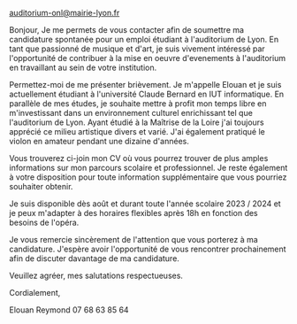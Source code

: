[auditorium-onl@mairie-lyon.fr](mailto:auditorium-onl@mairie-lyon.fr)

Bonjour, 
Je me permets de vous contacter afin de soumettre ma candidature spontanée pour un emploi étudiant à l'auditorium de Lyon. En tant que passionné de musique et d'art, je suis vivement intéressé par l'opportunité de contribuer à la mise en oeuvre d'evenements à l'auditorium en travaillant au sein de votre institution.

Permettez-moi de me présenter brièvement. Je m'appelle Elouan et je suis actuellement étudiant à l'université Claude Bernard en IUT informatique. En parallèle de mes études, je souhaite mettre à profit mon temps libre en m'investissant dans un environnement culturel enrichissant tel que l'auditorium de Lyon. Ayant étudié à la Maîtrise de la Loire j'ai toujours apprécié ce milieu artistique divers et varié. J'ai également pratiqué le violon en amateur pendant une dizaine d'années.

Vous trouverez ci-join mon CV où vous pourrez trouver de plus amples informations sur mon parcours scolaire et professionnel. Je reste également à votre disposition pour toute information supplémentaire que vous pourriez souhaiter obtenir.

Je suis disponible dès août et durant toute l'année scolaire 2023 / 2024 et je peux m'adapter à des horaires flexibles après 18h en fonction des besoins de l'opéra.

Je vous remercie sincèrement de l'attention que vous porterez à ma candidature. J'espère avoir l'opportunité de vous rencontrer prochainement afin de discuter davantage de ma candidature.

Veuillez agréer, mes salutations respectueuses.

Cordialement,

Elouan Reymond
07 68 63 85 64